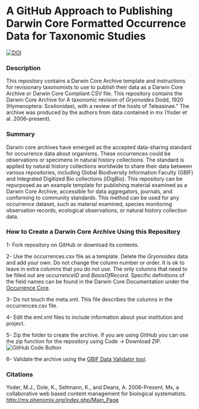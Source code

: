 # A GitHub Approach to Publishing Darwin Core Formatted Occurrence Data for Taxonomic Studies

[![DOI](https://zenodo.org/badge/357969604.svg)](https://zenodo.org/badge/latestdoi/357969604)

### Description
This repository contains a Darwin Core Archive template and instructions for revisionary taxonomists to use to publish their data as a Darwin Core Archive or Darwin Core Compliant CSV file. This repository contains the Darwin Core Archive for A taxonomic revision of _Gryonoides_ Dodd, 1920 (Hymenoptera: Scelionidae), with a review of the hosts of Teleasinae." The archive was produced by the authors from data contained in mx (Yoder et al. 2006–present).

### Summary
Darwin core archives have emerged as the accepted data-sharing standard for occurrence data about organisms. These occurrences could be observations or specimens in natural history collections. The standard is applied by natural history collections worldwide to share their data between various repositories, including Global Biodiversity Information Faculty (GBIF) and Integrated Digitized Bio collections (iDigBio). This repository can be repurposed as an example template for publishing material examined as a Darwin Core Archive, accessible for data aggregators, journals, and conforming to community standards. This method can be used for any occurrence dataset, such as material examined, species monitoring observation records, ecological observations, or natural history collection data.

### How to Create a Darwin Core Archive Using this Repository
1- Fork repository on GitHub or download its contents.

2- Use the occurrences.csv file as a template. Delete the *Gryonoides* data and add your own. Do not change the column number or order. It is ok to leave in extra columns that you do not use. The only columns that need to be filled out are _occurrenceID_ and _BasisOfRecord_. Specific definitions of the field names can be found in the Darwin Core Documentation under the [Occurrence Core](https://dwc.tdwg.org/terms/#occurrence).

3- Do not touch the meta.xml. This file describes the columns in the occurrences.csv file.

4- Edit the eml.xml files to include information about your institution and project. 

5- Zip the folder to create the archive. If you are using GitHub you can use the zip function for the repository using Code  -> Download ZIP.
![GitHub Code Button](https://user-images.githubusercontent.com/19264/86286233-c8946380-bbee-11ea-930f-24a5db34423d.png)

6- Validate the archive using the [GBIF Data Validator tool](https://www.gbif.org/tools/data-validator).

### Citations

Yoder, M.J., Dole, K., Seltmann, K., and Deans, A. 2006-Present. Mx, a collaborative web based content management for biological systematists. http://mx.phenomix.org/index.php/Main_Page
